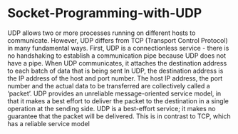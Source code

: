 # Socket-Programming-with-UDP
UDP allows two or more processes running on different hosts to communicate. However, UDP differs from TCP (Transport Control Protocol) in many fundamental ways. First, UDP is a connectionless service - there is no handshaking to establish a communication pipe because UDP does not have a pipe. When UDP communicates, it attaches the destination address to each batch of data that is being sent  In UDP, the destination address is the IP address of the host and port number.  The host IP address, the port number and the actual data to be transferred are collectively called a ‘packet’. UDP provides an unreliable message-oriented service model, in that it makes a best effort to deliver the packet to the destination in a single operation at the sending side. UDP is a best-effort service; it makes no guarantee that the packet will be delivered. This is in contrast to TCP, which has a reliable service model
